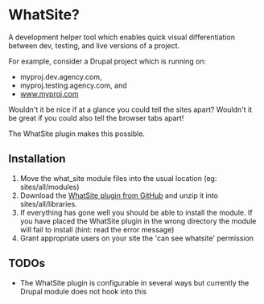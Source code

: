 # WhatSite?
A development helper tool which enables quick visual differentiation between dev, testing, and live versions of a project.

For example, consider a Drupal project which is running on:

 * myproj.dev.agency.com,
 * myproj.testing.agency.com, and
 * www.myproj.com

Wouldn't it be nice if at a glance you could tell the sites apart?  Wouldn't it be great if you could also tell the browser tabs apart!

The WhatSite plugin makes this possible.


## Installation

 1. Move the what_site module files into the usual location (eg: sites/all/modules)
 2. Download the [WhatSite plugin from GitHub](https://github.com/jamesandres/WhatSite) and unzip it into sites/all/libraries.
 3. If everything has gone well you should be able to install the module.  If you have placed the WhatSite plugin in the wrong directory the module will fail to install (hint: read the error message)
 4. Grant appropriate users on your site the 'can see whatsite' permission

## TODOs

 * The WhatSite plugin is configurable in several ways but currently the Drupal module does not hook into this
